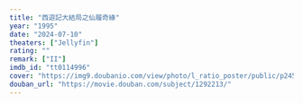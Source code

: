 ```yaml
---
title: "西遊記大結局之仙履奇緣"
year: "1995"
date: "2024-07-10"
theaters: ["Jellyfin"]
rating: ""
remark: ["II"]
imdb_id: "tt0114996"
cover: "https://img9.doubanio.com/view/photo/l_ratio_poster/public/p2455050536.jpg"
douban_url: "https://movie.douban.com/subject/1292213/"
---
```

